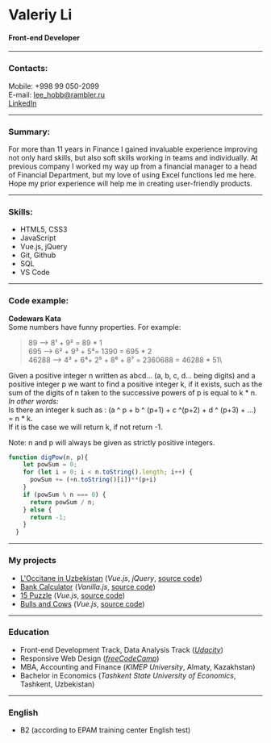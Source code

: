 # Valeriy Li

#### Front-end Developer

---

### Contacts:

Mobile: +998 99 050-2099\
E-mail: lee_hobb@rambler.ru\
[LinkedIn](https://www.linkedin.com/in/zeexas)

---

### Summary:

For more than 11 years in Finance I gained invaluable experience improving not only hard skills, but also soft skills working in teams and individually. At previous company I worked my way up from a financial manager to a head of Financial Department, but my love of using Excel functions led me here.\
Hope my prior experience will help me in creating user-friendly products.

---

### Skills:

* HTML5, CSS3
* JavaScript
* Vue.js, jQuery
* Git, Github
* SQL
* VS Code

---

### Code example:

**Codewars Kata**\
Some numbers have funny properties. For example:
> 89 --> 8¹ + 9² = 89 * 1\
> 695 --> 6² + 9³ + 5⁴= 1390 = 695 * 2\
> 46288 --> 4³ + 6⁴+ 2⁵ + 8⁶ + 8⁷ = 2360688 = 46288 * 51\

Given a positive integer n written as abcd... (a, b, c, d... being digits) and a positive integer p we want to find a positive integer k, if it exists, such as the sum of the digits of n taken to the successive powers of p is equal to k * n.\
    _In other words:_\
Is there an integer k such as : (a ^ p + b ^ (p+1) + c ^(p+2) + d ^ (p+3) + ...) = n * k.\
If it is the case we will return k, if not return -1.

Note: n and p will always be given as strictly positive integers.

```javascript
function digPow(n, p){
    let powSum = 0;
    for (let i = 0; i < n.toString().length; i++) {
      powSum += (+n.toString()[i])**(p+i)
    }
    if (powSum % n === 0) {
      return powSum / n;
    } else {
      return -1;
    }
  }
```
---

### My projects

* [L'Occitane in Uzbekistan](https://zeexas.github.io/Loccitane_uz/Loccitane_Uz.html) (_Vue.js_, _jQuery_, [source code](https://github.com/Zeexas/Loccitane_uz))
* [Bank Calculator](https://zeexas.github.io/Bank_Calculator/Calculator.html) (_Vanilla.js_, [source code](https://github.com/Zeexas/Bank_Calculator))
* [15 Puzzle](https://zeexas.github.io/15_puzzle/index.html) (_Vue.js_, [source code](https://github.com/Zeexas/15_puzzle))
* [Bulls and Cows](https://zeexas.github.io/Bulls_Cows/index.html) (_Vue.js_, [source code](https://github.com/Zeexas/Bulls_Cows))

---

### Education

* Front-end Development Track, Data Analysis Track (_[Udacity](https://www.udacity.com/)_)
* Responsive Web Design (_[freeCodeCamp](https://www.freecodecamp.org/)_)
* MBA, Accounting and Finance (_KIMEP University_, Almaty, Kazakhstan)
* Bachelor in Economics (_Tashkent State University of Economics_, Tashkent, Uzbekistan)

---

### English

* B2 (according to EPAM training center English test)
